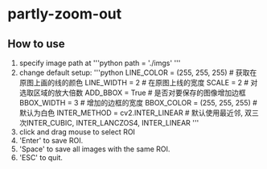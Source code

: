 # partly-zoom-out
## How to use
1. specify image path at 
'''python
path = './imgs'
'''
2. change default setup:
'''python
LINE_COLOR = (255, 255, 255)  # 获取在原图上画的线的颜色
LINE_WIDTH = 2  # 在原图上线的宽度
SCALE = 2  # 对选取区域的放大倍数
ADD_BBOX = True  # 是否对要保存的图像增加边框
BBOX_WIDTH = 3   # 增加的边框的宽度
BBOX_COLOR = (255, 255, 255)  # 默认为白色
INTER_METHOD = cv2.INTER_LINEAR  # 默认使用最近邻, 双三次INTER_CUBIC, INTER_LANCZOS4, INTER_LINEAR
'''
3. click and drag mouse to select ROI
4. 'Enter' to save ROI.
5. 'Space' to save all images with the same ROI.
6. 'ESC' to quit.
